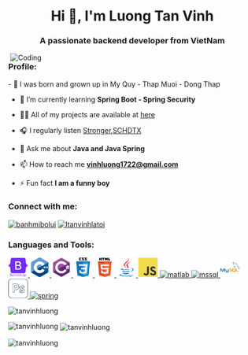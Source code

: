 
<h1 align="center">Hi 👋, I'm Luong Tan Vinh</h1>
<h3 align="center">A passionate backend developer from VietNam</h3>
<img align="right" alt="Coding" width="500" src="https://i.pinimg.com/originals/21/9a/09/219a09d5c2d9e50e4c2d20c9a03e09af.gif">


<h3 align="left">Profile:</h3>
- 🏡 I was born and grown up in My Quy - Thap Muoi - Dong Thap

- 🌱 I’m currently learning **Spring Boot - Spring Security**

- 👨‍💻 All of my projects are available at [here](https://github.com/tanvinhluong?tab=repositories)

- ️🎧 I regularly listen [Stronger](https://www.youtube.com/watch?v=Xn676-fLq7I),[SCHDTX](https://www.youtube.com/watch?v=mmuBhumw4Nk)

- 💬 Ask me about **Java and Java Spring**

- 📫 How to reach me **vinhluong1722@gmail.com**

- ⚡ Fun fact **I am a funny boy**

<h3 align="left">Connect with me:</h3>
<p align="left">
<a href="https://fb.com/banhmibolui" target="blank"><img align="center" src="https://raw.githubusercontent.com/rahuldkjain/github-profile-readme-generator/master/src/images/icons/Social/facebook.svg" alt="banhmibolui" height="30" width="40" /></a>
<a href="https://instagram.com/ltanvinhlatoi" target="blank"><img align="center" src="https://raw.githubusercontent.com/rahuldkjain/github-profile-readme-generator/master/src/images/icons/Social/instagram.svg" alt="ltanvinhlatoi" height="30" width="40" /></a>
</p>

<h3 align="left">Languages and Tools:</h3>
<p align="left"> <a href="https://getbootstrap.com" target="_blank" rel="noreferrer"> <img src="https://raw.githubusercontent.com/devicons/devicon/master/icons/bootstrap/bootstrap-plain-wordmark.svg" alt="bootstrap" width="40" height="40"/> </a> <a href="https://www.w3schools.com/cpp/" target="_blank" rel="noreferrer"> <img src="https://raw.githubusercontent.com/devicons/devicon/master/icons/cplusplus/cplusplus-original.svg" alt="cplusplus" width="40" height="40"/> </a> <a href="https://www.w3schools.com/cs/" target="_blank" rel="noreferrer"> <img src="https://raw.githubusercontent.com/devicons/devicon/master/icons/csharp/csharp-original.svg" alt="csharp" width="40" height="40"/> </a> <a href="https://www.w3schools.com/css/" target="_blank" rel="noreferrer"> <img src="https://raw.githubusercontent.com/devicons/devicon/master/icons/css3/css3-original-wordmark.svg" alt="css3" width="40" height="40"/> </a> <a href="https://www.w3.org/html/" target="_blank" rel="noreferrer"> <img src="https://raw.githubusercontent.com/devicons/devicon/master/icons/html5/html5-original-wordmark.svg" alt="html5" width="40" height="40"/> </a> <a href="https://www.java.com" target="_blank" rel="noreferrer"> <img src="https://raw.githubusercontent.com/devicons/devicon/master/icons/java/java-original.svg" alt="java" width="40" height="40"/> </a> <a href="https://developer.mozilla.org/en-US/docs/Web/JavaScript" target="_blank" rel="noreferrer"> <img src="https://raw.githubusercontent.com/devicons/devicon/master/icons/javascript/javascript-original.svg" alt="javascript" width="40" height="40"/> </a> <a href="https://www.mathworks.com/" target="_blank" rel="noreferrer"> <img src="https://upload.wikimedia.org/wikipedia/commons/2/21/Matlab_Logo.png" alt="matlab" width="40" height="40"/> </a> <a href="https://www.microsoft.com/en-us/sql-server" target="_blank" rel="noreferrer"> <img src="https://www.svgrepo.com/show/303229/microsoft-sql-server-logo.svg" alt="mssql" width="40" height="40"/> </a> <a href="https://www.mysql.com/" target="_blank" rel="noreferrer"> <img src="https://raw.githubusercontent.com/devicons/devicon/master/icons/mysql/mysql-original-wordmark.svg" alt="mysql" width="40" height="40"/> </a> <a href="https://www.photoshop.com/en" target="_blank" rel="noreferrer"> <img src="https://raw.githubusercontent.com/devicons/devicon/master/icons/photoshop/photoshop-line.svg" alt="photoshop" width="40" height="40"/> </a> <a href="https://spring.io/" target="_blank" rel="noreferrer"> <img src="https://www.vectorlogo.zone/logos/springio/springio-icon.svg" alt="spring" width="40" height="40"/> </a> </p>
<p align="left"> <img src="https://komarev.com/ghpvc/?username=tanvinhluong&label=Profile%20views&color=0e75b6&style=flat" alt="tanvinhluong" /> </p>
<p><img align="left" src="https://github-readme-stats.vercel.app/api/top-langs?username=tanvinhluong&show_icons=true&locale=en&layout=compact" alt="tanvinhluong" /></p>

<p>&nbsp;<img align="center" src="https://github-readme-stats.vercel.app/api?username=tanvinhluong&show_icons=true&locale=en" alt="tanvinhluong" /></p>


<p><img align="center" src="https://github-readme-streak-stats.herokuapp.com/?user=tanvinhluong&" alt="tanvinhluong" /></p>

